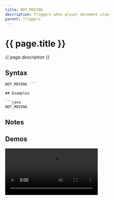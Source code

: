 ```yaml
---
title: NOT_MOVING
description: Triggers when player movement stop
parent: Triggers
---
```


# {{ page.title }}

_{{ page.description }}_

## Syntax

```java
NOT_MOVING ```

## Examples

```java
NOT_MOVING
```

## Notes


## Demos

![](https://i.imgur.com/iYLiCg4.mp4)

